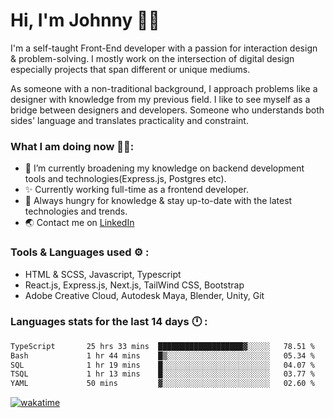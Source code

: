 # Hi, I'm Johnny 👋🧑‍

I'm a self-taught Front-End developer with a passion for interaction design & problem-solving. I mostly work on the intersection of digital design especially projects that span different or unique mediums.

As someone with a non-traditional background, I approach problems like a designer with knowledge from my previous field. I like to see myself as a bridge between designers and developers. Someone who understands both sides' language and translates practicality and constraint.

### What I am doing now 🧑‍💻:

- 🔭 I’m currently broadening my knowledge on backend development tools and technologies(Express.js, Postgres etc).
- ✨ Currently working full-time as a frontend developer.
- 📖 Always hungry for knowledge & stay up-to-date with the latest technologies and trends.
- 🌏 Contact me on [LinkedIn](https://www.linkedin.com/in/johchai/)

### Tools & Languages used ⚙️ :

- HTML & SCSS, Javascript, Typescript
- React.js, Express.js, Next.js, TailWind CSS, Bootstrap
- Adobe Creative Cloud, Autodesk Maya, Blender, Unity, Git

### Languages stats for the last 14 days 🕛 :

<!--START_SECTION:waka-->

```txt
TypeScript       25 hrs 33 mins  ███████████████████▓░░░░░   78.51 %
Bash             1 hr 44 mins    █▒░░░░░░░░░░░░░░░░░░░░░░░   05.34 %
SQL              1 hr 19 mins    █░░░░░░░░░░░░░░░░░░░░░░░░   04.07 %
TSQL             1 hr 13 mins    █░░░░░░░░░░░░░░░░░░░░░░░░   03.77 %
YAML             50 mins         ▓░░░░░░░░░░░░░░░░░░░░░░░░   02.60 %
```

<!--END_SECTION:waka-->

[![wakatime](https://wakatime.com/badge/user/0cd14e89-b357-451d-b5c1-4a79286fb5a6.svg)](https://wakatime.com/@0cd14e89-b357-451d-b5c1-4a79286fb5a6)
